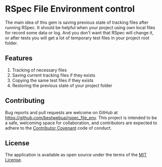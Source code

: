 # RSpec File Environment control
The main idea of this gem is saving previous state of tracking files after running RSpec. It should be helpful when your project using own local files for record some data or log. And you don't want that RSpec will change it, or after tests you will get a lot of temporary test files in your project root folder.

## Features

1. Tracking of necessary files
2. Saving current tracking files if they exists
3. Copying the same test files if they exists
4. Restoring the previous state of your project folder

## Contributing

Bug reports and pull requests are welcome on GitHub at https://github.com/bestwebua/rspec_file_env. This project is intended to be a safe, welcoming space for collaboration, and contributors are expected to adhere to the [Contributor Covenant](http://contributor-covenant.org) code of conduct.

## License

The application is available as open source under the terms of the [MIT License](http://opensource.org/licenses/MIT).
